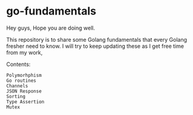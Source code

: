 # go-fundamentals


Hey guys, Hope you are doing well.

This repository is to share some Golang fundamentals that every Golang fresher need to know.
I will try to keep updating these as I get free time from my work, 

Contents:
    
    Polymorhphism
    Go routines
    Channels
    JSON Response
    Sorting
    Type Assertion
    Mutex